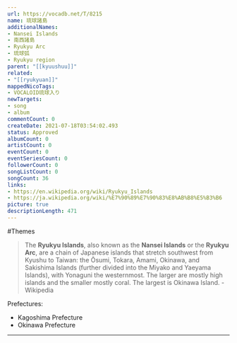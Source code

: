 ```yaml
---
url: https://vocadb.net/T/8215
name: 琉球諸島
additionalNames: 
- Nansei Islands
- 南西諸島
- Ryukyu Arc
- 琉球弧
- Ryukyu region
parent: "[[kyuushuu]]"
related:
- "[[ryukyuan]]"
mappedNicoTags:
- VOCALOID琉球入り
newTargets:
- song
- album
commentCount: 0
createDate: 2021-07-18T03:54:02.493
status: Approved
albumCount: 0
artistCount: 0
eventCount: 0
eventSeriesCount: 0
followerCount: 0
songListCount: 0
songCount: 36
links: 
- https://en.wikipedia.org/wiki/Ryukyu_Islands
- https://ja.wikipedia.org/wiki/%E7%90%89%E7%90%83%E8%AB%B8%E5%B3%B6
picture: true
descriptionLength: 471
---
```


#Themes

> The **Ryukyu Islands**, also known as the **Nansei Islands** or the **Ryukyu Arc**, are a chain of Japanese islands that stretch southwest from Kyushu to Taiwan: the Ōsumi, Tokara, Amami, Okinawa, and Sakishima Islands (further divided into the Miyako and Yaeyama Islands), with Yonaguni the westernmost.
The larger are mostly high islands and the smaller mostly coral. The largest is Okinawa Island.
-Wikipedia

Prefectures:
- Kagoshima Prefecture
- Okinawa Prefecture

---

